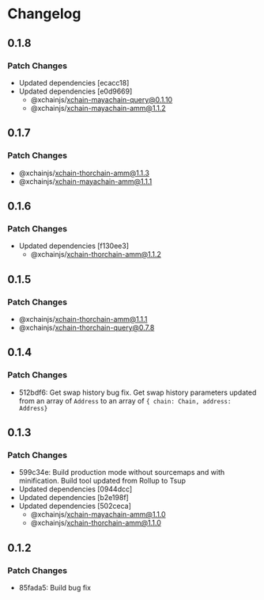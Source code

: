 # Changelog

## 0.1.8

### Patch Changes

- Updated dependencies [ecacc18]
- Updated dependencies [e0d9669]
  - @xchainjs/xchain-mayachain-query@0.1.10
  - @xchainjs/xchain-mayachain-amm@1.1.2

## 0.1.7

### Patch Changes

- @xchainjs/xchain-thorchain-amm@1.1.3
- @xchainjs/xchain-mayachain-amm@1.1.1

## 0.1.6

### Patch Changes

- Updated dependencies [f130ee3]
  - @xchainjs/xchain-thorchain-amm@1.1.2

## 0.1.5

### Patch Changes

- @xchainjs/xchain-thorchain-amm@1.1.1
- @xchainjs/xchain-thorchain-query@0.7.8

## 0.1.4

### Patch Changes

- 512bdf6: Get swap history bug fix. Get swap history parameters updated from an array of `Address` to an array of `{ chain: Chain, address: Address}`

## 0.1.3

### Patch Changes

- 599c34e: Build production mode without sourcemaps and with minification. Build tool updated from Rollup to Tsup
- Updated dependencies [0944dcc]
- Updated dependencies [b2e198f]
- Updated dependencies [502ceca]
  - @xchainjs/xchain-mayachain-amm@1.1.0
  - @xchainjs/xchain-thorchain-amm@1.1.0

## 0.1.2

### Patch Changes

- 85fada5: Build bug fix
